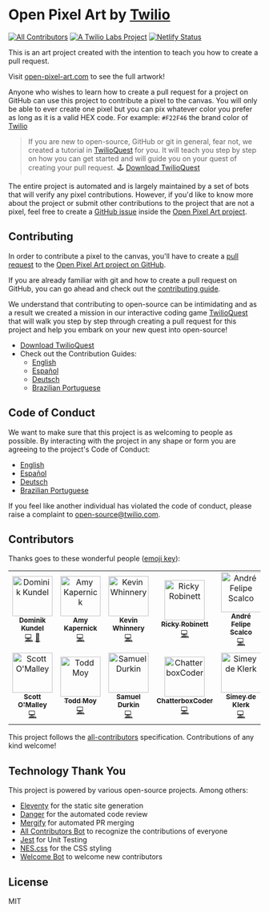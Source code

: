 # Open Pixel Art by [Twilio](https://www.twilio.com)

[![All Contributors](https://img.shields.io/badge/all_contributors-12-orange.svg?style=flat-square)](#contributors) [![A Twilio Labs Project](https://img.shields.io/static/v1?label=&message=Twilio-Labs&color=F22F46&labelColor=0D122B&logo=twilio&style=flat-square)](https://www.twilio.com/labs) [![Netlify Status](https://api.netlify.com/api/v1/badges/611ac0f9-4ae9-48a2-9769-26c32cb5f9e8/deploy-status)](https://app.netlify.com/sites/pixel-project-dev/deploys)

This is an art project created with the intention to teach you how to create a pull request.

Visit [open-pixel-art.com](https://open-pixel-art.com) to see the full artwork!

Anyone who wishes to learn how to create a pull request for a project on GitHub can use this project to contribute a pixel to the canvas. You will only be able to ever create one pixel but you can pix whatever color you prefer as long as it is a valid HEX code. For example: `#F22F46` the brand color of [Twilio](https://www.twilio.com)

> If you are new to open-source, GitHub or git in general, fear not, we created a tutorial in [TwilioQuest](https://www.twilio.com/quest) for you. It will teach you step by step on how you can get started and will guide you on your quest of creating your pull request.
> 🕹 [Download TwilioQuest](https://www.twilio.com/quest/download)

The entire project is automated and is largely maintained by a set of bots that will verify any pixel contributions. However, if you'd like to know more about the project or submit other contributions to the project that are not a pixel, feel free to create a [GitHub issue](https://github.com/twilio-labs/open-pixel-art/issues) inside the [Open Pixel Art project](https://github.com/twilio-labs/open-pixel-art).

## Contributing

In order to contribute a pixel to the canvas, you'll have to create a [pull request](https://opensource.guide/how-to-contribute/#opening-a-pull-request) to the [Open Pixel Art project on GitHub](https://github.com/twilio-labs/open-pixel-art).

If you are already familiar with git and how to create a pull request on GitHub, you can go ahead and check out the [contributing guide](CONTRIBUTING.md).

We understand that contributing to open-source can be intimidating and as a result we created a mission in our interactive coding game [TwilioQuest](https://www.twilio.com/quest) that will walk you step by step through creating a pull request for this project and help you embark on your new quest into open-source!

- [Download TwilioQuest](https://www.twilio.com/quest/download)
- Check out the Contribution Guides:
  - [English](CONTRIBUTING.md)
  - [Español](docs/es/CONTRIBUTING.md)
  - [Deutsch](docs/de/CONTRIBUTING.md)
  - [Brazilian Portuguese](docs/br/CONTRIBUTING.md)

## Code of Conduct

We want to make sure that this project is as welcoming to people as possible. By interacting with the project in any shape or form you are agreeing to the project's Code of Conduct:

- [English](CODE_OF_CONDUCT.md)
- [Español](docs/es/CODE_OF_CONDUCT.md)
- [Deutsch](docs/de/CODE_OF_CONDUCT.md)
- [Brazilian Portuguese](docs/br/CODE_OF_CONDUCT.md)

If you feel like another individual has violated the code of conduct, please raise a complaint to [open-source@twilio.com](mailto:open-source@twilio.com).

## Contributors

Thanks goes to these wonderful people ([emoji key](https://allcontributors.org/docs/en/emoji-key)):

<!-- ALL-CONTRIBUTORS-LIST:START - Do not remove or modify this section -->
<!-- prettier-ignore -->
<table>
  <tr>
    <td align="center"><a href="https://dkundel.com"><img src="https://avatars3.githubusercontent.com/u/1505101?v=4" width="80px;" alt="Dominik Kundel"/><br /><sub><b>Dominik Kundel</b></sub></a><br /><a href="https://github.com/twilio-labs/open-pixel-art/commits?author=dkundel" title="Code">💻</a> <a href="#ideas-dkundel" title="Ideas, Planning, & Feedback">🤔</a></td>
    <td align="center"><a href="https://aimhigherwebdesign.com.au"><img src="https://avatars2.githubusercontent.com/u/15953185?v=4" width="80px;" alt="Amy Kapernick"/><br /><sub><b>Amy Kapernick</b></sub></a><br /><a href="https://github.com/twilio-labs/open-pixel-art/commits?author=amykapernick" title="Code">💻</a></td>
    <td align="center"><a href="https://github.com/kwhinnery"><img src="https://avatars3.githubusercontent.com/u/29193?v=4" width="80px;" alt="Kevin Whinnery"/><br /><sub><b>Kevin Whinnery</b></sub></a><br /><a href="https://github.com/twilio-labs/open-pixel-art/commits?author=kwhinnery" title="Code">💻</a></td>
    <td align="center"><a href="http://rickyrobinett.com"><img src="https://avatars3.githubusercontent.com/u/838096?v=4" width="80px;" alt="Ricky Robinett"/><br /><sub><b>Ricky Robinett</b></sub></a><br /><a href="https://github.com/twilio-labs/open-pixel-art/commits?author=rickyrobinett" title="Code">💻</a></td>
    <td align="center"><a href="https://github.com/andrescalco"><img src="https://avatars1.githubusercontent.com/u/10577705?v=4" width="80px;" alt="André Felipe Scalco"/><br /><sub><b>André Felipe Scalco</b></sub></a><br /><a href="https://github.com/twilio-labs/open-pixel-art/commits?author=andrescalco" title="Code">💻</a></td>
    <td align="center"><a href="https://gustiaux.com"><img src="https://avatars0.githubusercontent.com/u/26365722?v=4" width="80px;" alt="Teddy Gustiaux"/><br /><sub><b>Teddy Gustiaux</b></sub></a><br /><a href="https://github.com/twilio-labs/open-pixel-art/commits?author=teddy-gustiaux" title="Code">💻</a></td>
    <td align="center"><a href="https://github.com/AidanJSmith"><img src="https://avatars3.githubusercontent.com/u/26717362?v=4" width="80px;" alt="Aidan Smith"/><br /><sub><b>Aidan Smith</b></sub></a><br /><a href="https://github.com/twilio-labs/open-pixel-art/commits?author=AidanJSmith" title="Code">💻</a></td>
  </tr>
  <tr>
    <td align="center"><a href="https://github.com/TheHandsomeCoder"><img src="https://avatars0.githubusercontent.com/u/1569604?v=4" width="80px;" alt="Scott O'Malley"/><br /><sub><b>Scott O'Malley</b></sub></a><br /><a href="https://github.com/twilio-labs/open-pixel-art/commits?author=TheHandsomeCoder" title="Code">💻</a></td>
    <td align="center"><a href="http://www.toddmoy.com"><img src="https://avatars2.githubusercontent.com/u/22126?v=4" width="80px;" alt="Todd Moy"/><br /><sub><b>Todd Moy</b></sub></a><br /><a href="https://github.com/twilio-labs/open-pixel-art/commits?author=toddmoy" title="Code">💻</a></td>
    <td align="center"><a href="http://www.samueldurkin.com"><img src="https://avatars3.githubusercontent.com/u/6232253?v=4" width="80px;" alt="Samuel Durkin"/><br /><sub><b>Samuel Durkin</b></sub></a><br /><a href="https://github.com/twilio-labs/open-pixel-art/commits?author=FailedSitcom" title="Code">💻</a></td>
    <td align="center"><a href="https://github.com/nokenwa"><img src="https://avatars2.githubusercontent.com/u/23080261?v=4" width="80px;" alt="ChatterboxCoder"/><br /><sub><b>ChatterboxCoder</b></sub></a><br /><a href="https://github.com/twilio-labs/open-pixel-art/commits?author=nokenwa" title="Code">💻</a></td>
    <td align="center"><a href="https://github.com/simeydk"><img src="https://avatars0.githubusercontent.com/u/13088589?v=4" width="80px;" alt="Simey de Klerk"/><br /><sub><b>Simey de Klerk</b></sub></a><br /><a href="https://github.com/twilio-labs/open-pixel-art/commits?author=simeydk" title="Code">💻</a></td>
  </tr>
</table>

<!-- ALL-CONTRIBUTORS-LIST:END -->

This project follows the [all-contributors](https://github.com/all-contributors/all-contributors) specification. Contributions of any kind welcome!

## Technology Thank You

This project is powered by various open-source projects. Among others:

- [Eleventy](https://www.11ty.io/) for the static site generation
- [Danger](https://danger.systems/js/) for the automated code review
- [Mergify](https://github.com/mergifyio) for automated PR merging
- [All Contributors Bot](https://github.com/all-contributors/all-contributors-bot) to recognize the contributions of everyone
- [Jest](https://jestjs.io/) for Unit Testing
- [NES.css](https://nostalgic-css.github.io/NES.css/) for the CSS styling
- [Welcome Bot](https://github.com/behaviorbot/welcome) to welcome new contributors

## License

MIT
